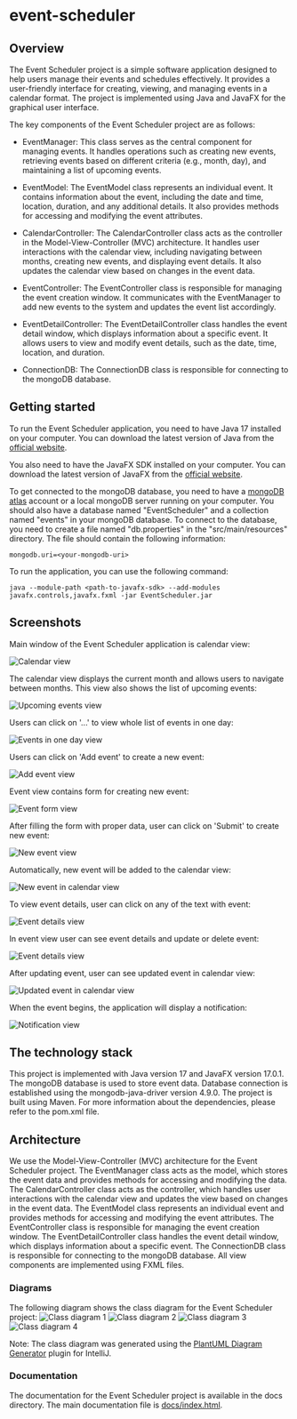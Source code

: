 # event-scheduler

## Overview

The Event Scheduler project is a simple software application designed to help users manage their events and schedules effectively. It provides a user-friendly interface for creating, viewing, and managing events in a calendar format. The project is implemented using Java and JavaFX for the graphical user interface.

The key components of the Event Scheduler project are as follows:

* EventManager: This class serves as the central component for managing events. 
It handles operations such as creating new events, retrieving events based on different criteria (e.g., month, day), and maintaining a list of upcoming events.

* EventModel: The EventModel class represents an individual event. 
It contains information about the event, including the date and time, location, duration, and any additional details. 
It also provides methods for accessing and modifying the event attributes.

* CalendarController: The CalendarController class acts as the controller in the Model-View-Controller (MVC) architecture. 
It handles user interactions with the calendar view, including navigating between months, creating new events, and displaying event details. 
It also updates the calendar view based on changes in the event data.

* EventController: The EventController class is responsible for managing the event creation window. 
It communicates with the EventManager to add new events to the system and updates the event list accordingly.

* EventDetailController: The EventDetailController class handles the event detail window, which displays information about a specific event. 
It allows users to view and modify event details, such as the date, time, location, and duration.

* ConnectionDB: The ConnectionDB class is responsible for connecting to the mongoDB database.

## Getting started

To run the Event Scheduler application, you need to have Java 17 installed on your computer. 
You can download the latest version of Java from the [official website](https://www.oracle.com/java/technologies/downloads/).

You also need to have the JavaFX SDK installed on your computer.
You can download the latest version of JavaFX from the [official website](https://gluonhq.com/products/javafx/).

To get connected to the mongoDB database, you need to have a [mongoDB atlas](https://www.mongodb.com/atlas/database) account or a local mongoDB server running on your computer.
You should also have a database named "EventScheduler" and a collection named "events" in your mongoDB database.
To connect to the database, you need to create a file named "db.properties" in the "src/main/resources" directory.
The file should contain the following information:

```
mongodb.uri=<your-mongodb-uri>
```

To run the application, you can use the following command:

```
java --module-path <path-to-javafx-sdk> --add-modules javafx.controls,javafx.fxml -jar EventScheduler.jar
```

## Screenshots

Main window of the Event Scheduler application is calendar view:

![Calendar view](images/calendar_view.png)

The calendar view displays the current month and allows users to navigate between months.
This view also shows the list of upcoming events:

![Upcoming events view](images/upcoming_event_view.png)

Users can click on '...' to view whole list of events in one day:

![Events in one day view](images/day_event_view.png)

Users can click on 'Add event' to create a new event:

![Add event view](images/add_new_event.png)

Event view contains form for creating new event:

![Event form view](images/add_new_event_view.png)

After filling the form with proper data, user can click on 'Submit' to create new event: 

![New event view](images/filled_new_event.png)

Automatically, new event will be added to the calendar view: 

![New event in calendar view](images/new_event_in_calendar_view.png)

To view event details, user can click on any of the text with event: 

![Event details view](images/event_detail_view.png)

In event view user can see event details and update or delete event: 

![Event details view](images/update_event_view.png)

After updating event, user can see updated event in calendar view:

![Updated event in calendar view](images/updated_event_in_calendar_view.png)

When the event begins, the application will display a notification:

![Notification view](images/notification_view.png)

## The technology stack

This project is implemented with Java version 17 and JavaFX version 17.0.1.
The mongoDB database is used to store event data. Database connection is established using the mongodb-java-driver version 4.9.0.
The project is built using Maven. For more information about the dependencies, please refer to the pom.xml file.

## Architecture

We use the Model-View-Controller (MVC) architecture for the Event Scheduler project.
The EventManager class acts as the model, which stores the event data and provides methods for accessing and modifying the data.
The CalendarController class acts as the controller, which handles user interactions with the calendar view and updates the view based on changes in the event data.
The EventModel class represents an individual event and provides methods for accessing and modifying the event attributes.
The EventController class is responsible for managing the event creation window.
The EventDetailController class handles the event detail window, which displays information about a specific event.
The ConnectionDB class is responsible for connecting to the mongoDB database.
All view components are implemented using FXML files.

### Diagrams

The following diagram shows the class diagram for the Event Scheduler project:
![Class diagram 1](diagrams/diagram_class_1.PNG)
![Class diagram 2](diagrams/diagram_class_2.PNG)
![Class diagram 3](diagrams/diagram_class_3.PNG)
![Class diagram 4](diagrams/diagram_class_4.PNG)

Note: The class diagram was generated using the [PlantUML Diagram Generator](https://plugins.jetbrains.com/plugin/15991-plantuml-diagram-generator) plugin for IntelliJ.

### Documentation

The documentation for the Event Scheduler project is available in the docs directory.
The main documentation file is [docs/index.html](docs/index.html).
